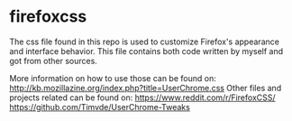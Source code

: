 # firefoxcss
The css file found in this repo is used to customize Firefox's appearance and interface behavior.
This file contains both code written by myself and got from other sources.

More information on how to use those can be found on: 
http://kb.mozillazine.org/index.php?title=UserChrome.css
Other files and projects related can be found on:
https://www.reddit.com/r/FirefoxCSS/
https://github.com/Timvde/UserChrome-Tweaks
